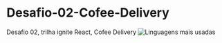 # Desafio-02-Cofee-Delivery
Desafio 02, trilha ignite React, Cofee Delivery
![Linguagens mais usadas](https://github-readme-stats.vercel.app/api/top-langs/?username=gabriel06089&layout=compact)

